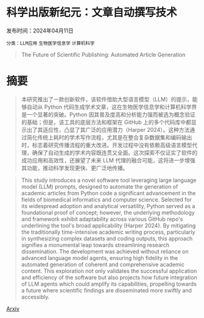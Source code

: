 # 科学出版新纪元：文章自动撰写技术

发布时间：2024年04月11日

`分类：LLM应用` `生物医学信息学` `计算机科学`

> The Future of Scientific Publishing: Automated Article Generation

# 摘要

> 本研究推出了一款创新软件，该软件借助大型语言模型（LLM）的提示，能够自动从 Python 代码生成学术文章，这在生物医学信息学和计算机科学界是一个显著的突破。Python 因其普及度高和分析能力强而被选为概念验证的基础；但是，该工具的底层方法和框架在 GitHub 上的多个代码库中都显示出了其适应性，凸显了其广泛的应用潜力（Harper 2024）。这种方法通过简化传统上耗时的学术写作流程，尤其是在整合复杂数据集和编码输出时，标志着研究传播流程的重大改进。开发过程中没有依赖高级语言模型代理，确保了自动生成的学术内容既连贯又全面。这次探索不仅证实了软件的成功应用和高效性，还展望了未来 LLM 代理的融合可能，这将进一步增强其功能，推动科学发现更快、更广泛地传播。

> This study introduces a novel software tool leveraging large language model (LLM) prompts, designed to automate the generation of academic articles from Python code a significant advancement in the fields of biomedical informatics and computer science. Selected for its widespread adoption and analytical versatility, Python served as a foundational proof of concept; however, the underlying methodology and framework exhibit adaptability across various GitHub repo's underlining the tool's broad applicability (Harper 2024). By mitigating the traditionally time-intensive academic writing process, particularly in synthesizing complex datasets and coding outputs, this approach signifies a monumental leap towards streamlining research dissemination. The development was achieved without reliance on advanced language model agents, ensuring high fidelity in the automated generation of coherent and comprehensive academic content. This exploration not only validates the successful application and efficiency of the software but also projects how future integration of LLM agents which could amplify its capabilities, propelling towards a future where scientific findings are disseminated more swiftly and accessibly.

[Arxiv](https://arxiv.org/abs/2404.17586)